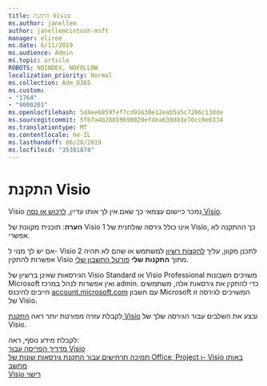 ```yaml
---
title: התקנת Visio
ms.author: janellem
author: janellemcintosh-msft
manager: eliree
ms.date: 6/11/2019
ms.audience: Admin
ms.topic: article
ROBOTS: NOINDEX, NOFOLLOW
localization_priority: Normal
ms.collection: Adm_O365
ms.custom:
- "1764"
- "9000201"
ms.openlocfilehash: 5d4ee6859fef7cd91630e12eab5a5c7206c13dde
ms.sourcegitcommit: 5fb7a4b28859690020efdea630d03e70cc0e6334
ms.translationtype: MT
ms.contentlocale: he-IL
ms.lasthandoff: 06/28/2019
ms.locfileid: "35381874"
---
```

# <a name="install-visio"></a>התקנת Visio

Visio נמכר כיישום עצמאי כך שאם אין לך אותו עדיין, [לרכוש או נסה Visio](https://products.office.com/visio). 

**הערה**: תוכנית מקוונת של Visio 1 אינו כולל גירסה שולחנית של Visio, כך ההתקנה לא אפשרי.

אם יש לך מנוי ל- Visio 2 לתכנן מקוון, עליך [להקצות רשיון](https://docs.microsoft.com/office365/admin/subscriptions-and-billing/assign-licenses-to-users?wt.mc_id=OfficeAdm_ClientDIA_Alchemy1764) למשתמש או שהם לא תהיה אפשרות להתקין Visio מתוך **התקנות שלי** [פורטל החשבון שלי](https://portal.office.com/account#installs). 

הגירסאות שאינן ברשיון של Visio Standard או Visio Professional משויכים חשבונות Microsoft ואין אפשרות לנהל במרכז admin. כדי להתקין את גירסאות אלה, משתמשים חייבים להיכנס [account.microsoft.com](https://account.microsoft.com) עם חשבון Microsoft המשויכים לגירסה זו של Visio.

לקבלת עזרה מפורטת יותר ראה [התקנת Visio](https://support.office.com/article/f98f21e3-aa02-4827-9167-ddab5b025710?wt.mc_id=OfficeAdm_ClientDIA_Alchemy1764) ובצע את השלבים עבור הגירסה שלך של Visio.

לקבלת מידע נוסף, ראה:<br>
[מדריך הפריסה עבור Visio](https://docs.microsoft.com/deployoffice/deployment-guide-for-visio)<br>
[תמיכה תרחישים עבור התקנת גירסאות שונות של Office, Project ו- Visio באותו מחשב](https://docs.microsoft.com/deployoffice/install-different-office-visio-and-project-versions-on-the-same-computer)<br>
[Visio רישוי](https://products.office.com/visio/microsoft-visio-volume-licensing-visio-for-multiple-users)
